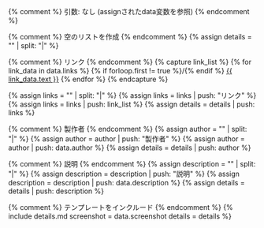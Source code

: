{% comment %}
引数: なし (assignされたdata変数を参照)
{% endcomment %}

{% comment %}
空のリストを作成
{% endcomment %}
{% assign details = "" | split: "|" %}

{% comment %}
リンク
{% endcomment %}
{% capture link_list %}
  {% for link_data in data.links %}
    {% if forloop.first != true %}/{% endif %}
    <a href="{{ link_data.url }}">{{ link_data.text }}</a>
  {% endfor %}
{% endcapture %}

{% assign links = "" | split: "|" %}
{% assign links = links | push: "リンク" %}
{% assign links = links | push: link_list %}
{% assign details = details | push: links %}

{% comment %}
製作者
{% endcomment %}
{% assign author = "" | split: "|" %}
{% assign author = author | push: "製作者" %}
{% assign author = author | push: data.author %}
{% assign details = details | push: author %}

{% comment %}
説明
{% endcomment %}
{% assign description = "" | split: "|" %}
{% assign description = description | push: "説明" %}
{% assign description = description | push: data.description %}
{% assign details = details | push: description %}

{% comment %}
テンプレートをインクルード
{% endcomment %}
{% include details.md
  screenshot = data.screenshot
  details = details
%}
